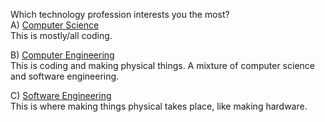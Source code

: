 Which technology profession interests you the most?    
A) [Computer Science](../technology/computer-science.md)   
  This is mostly/all coding. 

B) [Computer Engineering](../technology/computer-engineering.md)  
  This is coding and making physical things. A mixture of computer science and software engineering.  
  
C) [Software Engineering](../technology/software-engineering.md)  
  This is where making things physical takes place, like making hardware.
